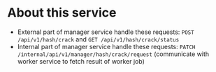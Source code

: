 # About this service

- External part of manager service handle these requests: `POST /api/v1/hash/crack` and `GET /api/v1/hash/crack/status`
- Internal part of manager service handle these requests: `PATCH /internal/api/v1/manager/hash/crack/request` (communicate with worker service to fetch result of worker job)
